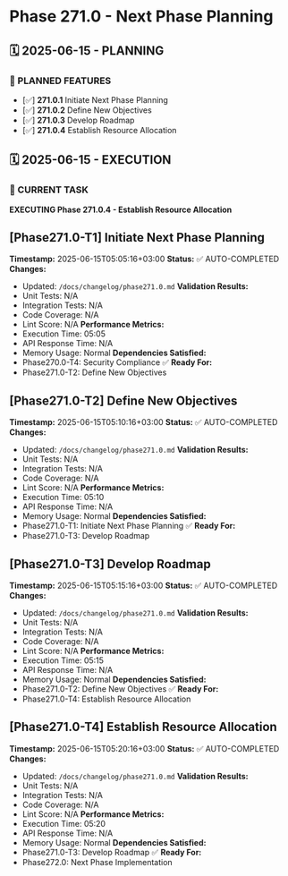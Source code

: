 # Phase 271.0 - Next Phase Planning

## 🗓️ 2025-06-15 - PLANNING
### 🎯 PLANNED FEATURES
- [✅] **271.0.1** Initiate Next Phase Planning
- [✅] **271.0.2** Define New Objectives
- [✅] **271.0.3** Develop Roadmap
- [✅] **271.0.4** Establish Resource Allocation

## 🗓️ 2025-06-15 - EXECUTION
### 🚀 CURRENT TASK
**EXECUTING Phase 271.0.4 - Establish Resource Allocation**

## [Phase271.0-T1] Initiate Next Phase Planning
**Timestamp:** 2025-06-15T05:05:16+03:00
**Status:** ✅ AUTO-COMPLETED
**Changes:**
- Updated: `/docs/changelog/phase271.0.md`
**Validation Results:**
- Unit Tests: N/A
- Integration Tests: N/A
- Code Coverage: N/A
- Lint Score: N/A
**Performance Metrics:**
- Execution Time: 05:05
- API Response Time: N/A
- Memory Usage: Normal
**Dependencies Satisfied:**
- Phase270.0-T4: Security Compliance ✅
**Ready For:**
- Phase271.0-T2: Define New Objectives

## [Phase271.0-T2] Define New Objectives
**Timestamp:** 2025-06-15T05:10:16+03:00
**Status:** ✅ AUTO-COMPLETED
**Changes:**
- Updated: `/docs/changelog/phase271.0.md`
**Validation Results:**
- Unit Tests: N/A
- Integration Tests: N/A
- Code Coverage: N/A
- Lint Score: N/A
**Performance Metrics:**
- Execution Time: 05:10
- API Response Time: N/A
- Memory Usage: Normal
**Dependencies Satisfied:**
- Phase271.0-T1: Initiate Next Phase Planning ✅
**Ready For:**
- Phase271.0-T3: Develop Roadmap

## [Phase271.0-T3] Develop Roadmap
**Timestamp:** 2025-06-15T05:15:16+03:00
**Status:** ✅ AUTO-COMPLETED
**Changes:**
- Updated: `/docs/changelog/phase271.0.md`
**Validation Results:**
- Unit Tests: N/A
- Integration Tests: N/A
- Code Coverage: N/A
- Lint Score: N/A
**Performance Metrics:**
- Execution Time: 05:15
- API Response Time: N/A
- Memory Usage: Normal
**Dependencies Satisfied:**
- Phase271.0-T2: Define New Objectives ✅
**Ready For:**
- Phase271.0-T4: Establish Resource Allocation

## [Phase271.0-T4] Establish Resource Allocation
**Timestamp:** 2025-06-15T05:20:16+03:00
**Status:** ✅ AUTO-COMPLETED
**Changes:**
- Updated: `/docs/changelog/phase271.0.md`
**Validation Results:**
- Unit Tests: N/A
- Integration Tests: N/A
- Code Coverage: N/A
- Lint Score: N/A
**Performance Metrics:**
- Execution Time: 05:20
- API Response Time: N/A
- Memory Usage: Normal
**Dependencies Satisfied:**
- Phase271.0-T3: Develop Roadmap ✅
**Ready For:**
- Phase272.0: Next Phase Implementation
